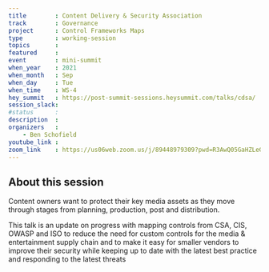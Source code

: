 ```yaml
---
title        : Content Delivery & Security Association
track        : Governance
project      : Control Frameworks Maps
type         : working-session
topics       :
featured     :
event        : mini-summit
when_year    : 2021
when_month   : Sep
when_day     : Tue
when_time    : WS-4
hey_summit   : https://post-summit-sessions.heysummit.com/talks/cdsa/
session_slack:
#status      :
description  :
organizers   :
    - Ben Schofield
youtube_link :
zoom_link    : https://us06web.zoom.us/j/89448979309?pwd=R3AwQ05GaHZLeG4yelR6MzJNc2xrUT09
---
```


## About this session

Content owners want to protect their key media assets as they move through stages from planning, production, post and distribution.

This talk is an update on progress with mapping controls from CSA, CIS, OWASP and ISO to reduce the need for custom controls for the media & entertainment supply chain and to make it easy for smaller vendors to improve their security while keeping up to date with the latest best practice and responding to the latest threats